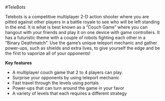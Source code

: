 #TeleBots

Telebots is a competitive multiplayer 2-D action shooter where you are pitted against other players in a battle royale to see who will be left standing in the end. It is what is best known as a “Couch Game” where you can hangout with your friends and play it on one device with game controllers. It has a futuristic theme with a couple of robots fighting each other in a “Binary Deathmatch”. Use the game’s unique teleport mechanic and gather power-ups, such as shields and extra lives, to give yourself the edge and be the first to vaporize all of your opponents!

**Key features**
- A multiplayer couch game that 2 to 4 players can play.
- Surprise your opponents by using teleport mechanic
- Fast travel through the levels using portals
- Power-ups that can turn around the game in your favor
- A variety of levels that each requires a different strategy



